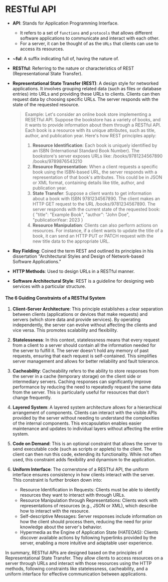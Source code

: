 # RESTful API

- **API**: Stands for Application Programming Interface.

  - It refers to a set of `functions` and `protocols` that allows different software applications to communicate and interact with each other.
  - For a server, it can be thought of as the `URLs` that clients can use to access its resources.

- **~ful**: A suffix indicating full of, having the nature of.

- **RESTful**: Referring to the nature or characteristics of REST (Representational State Transfer).

- **Representational State Transfer (REST)**: A design style for networked applications. It involves grouping related data (such as files or database entries) into URLs and providing these URLs to clients. Clients can then request data by choosing specific URLs. The server responds with the state of the requested resource.

  > Example:
  > Let's consider an online book store implementing a RESETful API.
  > Suppose the bookstore has a variety of books, and it wants to provide information about them through a RESTful API. Each book is a resource with its unique attributes, such as title, author, and publication year. Here's how REST principles apply:
  >
  > 1. **Resource Identification**: Each book is uniquely identified by an ISBN (International Standard Book Number). The bookstore's server exposes URLs like:
  >    /books/9781234567890
  >    /books/9789876543210
  > 2. **Resource Representation**: When a client requests a specific book using the ISBN-based URL, the server responds with a representation of that book's attributes. This could be in JSON or XML format, containing details like title, author, and publication year.
  > 3. **State Transfer**: Suppose a client wants to get information about a book with ISBN 9781234567890. The client makes an HTTP GET request to the URL /books/9781234567890. The server responds with the current state of the requested book:
  >    {
  >    "title": "Example Book",
  >    "author": "John Doe",
  >    "publicationYear: 2023
  >    }
  > 4. **Resource Manipulation**: Clients can also perform actions on resources. For instance, if a client wants to update the title of a book, it can send an HTTP PUT or PATCH request with the new title data to the appropriate URL.

- **Roy Fielding**: Coined the term REST and outlined its principles in his dissertation "Architectural Styles and Design of Network-based Software Applications."

- **HTTP Methods**: Used to design URLs in a RESTful manner.

- **Software Architectural Style**: REST is a guideline for designing web services with a particular structure.

#### The 6 Guiding Constraints of a RESTful System

1. **Client-Server Architecture**: This principle establishes a clear separation between clients (applications or devices that make requests) and servers (which store data and provide services). By operating independently, the server can evolve without affecting the clients and vice versa. This promotes scalability and flexibility.

2. **Statelessness**: In this context, statelessness means that every request from a client to a server should contain all the information needed for the server to fulfill it. The server doesn't hold any memory of past requests, ensuring that each request is self-contained. This simplifies server management and allows for better reliability and fault tolerance.

3. **Cacheability**: Cacheability refers to the ability to store responses from the server in a cache (temporary storage) on the client side or intermediary servers. Caching responses can significantly improve performance by reducing the need to repeatedly request the same data from the server. This is particularly useful for resources that don't change frequently.

4. **Layered System**: A layered system architecture allows for a hierarchical arrangement of components. Clients can interact with the visible APIs provided by the server without needing to understand the complexities of the internal components. This encapsulation enables easier maintenance and updates to individual layers without affecting the entire system.

5. **Code on Demand**: This is an optional constraint that allows the server to send executable code (such as scripts or applets) to the client. The client can then run this code, extending its functionality. While not often used, this constraint adds flexibility and dynamism to the application.

6. **Uniform Interface**: The cornerstone of a RESTful API, the uniform interface ensures consistency in how clients interact with the server. This constraint is further broken down into:

   - Resource Identification in Requests: Clients must be able to identify resources they want to interact with through URLs.
   - Resource Manipulation through Representations: Clients work with representations of resources (e.g., JSON or XML), which describe how to interact with the resource.
   - Self-descriptive Messages: Server responses include information on how the client should process them, reducing the need for prior knowledge about the server's behavior.
   - Hypermedia as the Engine of Application State (HATEOAS): Clients discover available actions by following hyperlinks provided by the server, enabling a more intuitive and adaptable user experience.

In summary, RESTful APIs are designed based on the principles of Representational State Transfer. They allow clients to access resources on a server through URLs and interact with those resources using the HTTP methods, following constraints like statelessness, cacheability, and a uniform interface for effective communication between applications.
